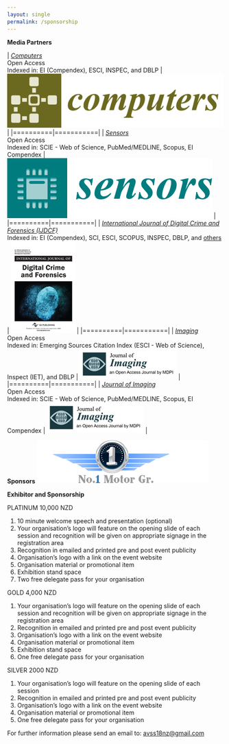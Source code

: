 ```yaml
---
layout: single
permalink: /sponsorship
---
```


**Media Partners**

| [*Computers*](http://www.mdpi.com/journal/computers)<br/> Open Access<br/> Indexed in: EI (Compendex), ESCI, INSPEC, and DBLP | [![MDPI Computers](/assets/images/computers-logo.png)](http://www.mdpi.com/journal/computers) |
|==========|===========|
| [*Sensors*](http://www.mdpi.com/journal/sensors)<br/> Open Access<br/> Indexed in: SCIE - Web of Science, PubMed/MEDLINE, Scopus, EI Compendex | [![MDPI Sensors](/assets/images/sensors-logo.png)](http://www.mdpi.com/journal/sensors) |
|==========|===========|
| [*International Journal of Digital Crime and Forensics (IJDCF)*](https://www.igi-global.com/journal/international-journal-digital-crime-forensics/1112)<br/> Indexed in: EI (Compendex), SCI, ESCI, SCOPUS, INSPEC, DBLP, and [others](https://www.igi-global.com/journal/international-journal-digital-crime-forensics/1112#indices) | [![IJDCF](/assets/images/IJDCF.png)]((https://www.igi-global.com/journal/international-journal-digital-crime-forensics/1112)) |
|==========|===========|
| [*Imaging*](http://www.mdpi.com/journal/jimaging)<br/> Open Access<br/> Indexed in: Emerging Sources Citation Index (ESCI - Web of Science), Inspect (IET), and DBLP | [![MDPI Imaging](/assets/images/imaging-logo.png)](http://www.mdpi.com/journal/jimaging) |
|==========|===========|
| [*Journal of Imaging*](http://www.mdpi.com/journal/jimaging)<br/> Open Access<br/> Indexed in: SCIE - Web of Science, PubMed/MEDLINE, Scopus, EI Compendex | [![MDPI Imaging](/assets/images/imaging-logo.png)](http://www.mdpi.com/journal/jimaging) |

**Sponsors**
[![No.1 Motor Group](/assets/images/no1motorgroup.png)](http://www.1motor.co.nz)

**Exhibitor and Sponsorship**

PLATINUM 10,000 NZD
1. 10 minute welcome speech and presentation (optional)
2. Your organisation’s logo will feature on the opening slide of each session and recognition will be given on appropriate signage in the registration area
3. Recognition in emailed and printed pre and post event publicity
4. Organisation’s logo with a link on the event website
5. Organisation material or promotional item
6. Exhibition stand space
7. Two free delegate pass for your organisation

GOLD 4,000 NZD
1. Your organisation’s logo will feature on the opening slide of each session and recognition will be given on appropriate signage in the registration area
2. Recognition in emailed and printed pre and post event publicity
3. Organisation’s logo with a link on the event website
4. Organisation material or promotional item
5. Exhibition stand space
6. One free delegate pass for your organisation

SILVER 2000 NZD
1. Your organisation’s logo will feature on the opening slide of each session
2. Recognition in emailed and printed pre and post event publicity
3. Organisation’s logo with a link on the event website
4. Organisation material or promotional item
5. One free delegate pass for your organisation

For further information please send an email to: <a href="mailto:avss18nz@gmail.com">avss18nz@gmail.com</a>